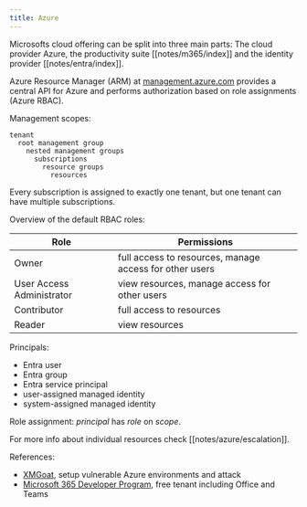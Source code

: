 ```yaml
---
title: Azure
---
```


Microsofts cloud offering can be split into three main parts: The cloud provider Azure, the productivity suite [[notes/m365/index]] and the identity provider [[notes/entra/index]].

Azure Resource Manager (ARM) at [management.azure.com](https://management.azure.com) provides a central API for Azure and performs authorization based on role assignments (Azure RBAC).

Management scopes:

~~~
tenant
  root management group
    nested management groups
      subscriptions
        resource groups
          resources
~~~

Every subscription is assigned to exactly one tenant, but one tenant can have multiple subscriptions.

Overview of the default RBAC roles:

Role                      | Permissions
--------------------------|------------
Owner                     | full access to resources, manage access for other users
User Access Administrator | view resources, manage access for other users
Contributor               | full access to resources
Reader                    | view resources

Principals:

- Entra user
- Entra group
- Entra service principal
- user-assigned managed identity
- system-assigned managed identity

Role assignment: *principal* has *role* on *scope*.

For more info about individual resources check [[notes/azure/escalation]].

References:

- [XMGoat](https://github.com/XMCyber/XMGoat), setup vulnerable Azure environments and attack
- [Microsoft 365 Developer Program](https://developer.microsoft.com/en-us/microsoft-365/dev-program), free tenant including Office and Teams
